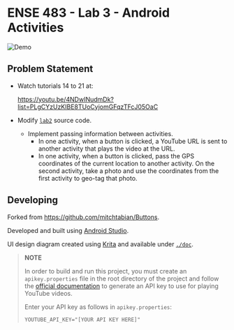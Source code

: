 # ENSE 483 - Lab 3 - Android Activities

![Demo](./assets/demo.gif)

## Problem Statement

- Watch tutorials 14 to 21 at:

  https://youtu.be/4NDwINudmDk?list=PLgCYzUzKIBE8TUoCyjomGFqzTFcJ05OaC

- Modify [`lab2`](../lab2) source code.
  - Implement passing information between activities.
    - In one activity, when a button is clicked, a YouTube URL is sent to
      another activity that plays the video at the URL.
    - In one activity, when a button is clicked, pass the GPS coordinates of the
      current location to another activity. On the second activity, take a photo
      and use the coordinates from the first activity to geo-tag that photo.

## Developing

Forked from https://github.com/mitchtabian/Buttons.

Developed and built using
[Android Studio](https://developer.android.com/studio).

UI design diagram created using [Krita](https://krita.org/) and available under
[`./doc`](./doc).

> **NOTE**
>
> In order to build and run this project, you must create an `apikey.properties` file in the root directory
> of the project and follow the [official documentation](https://developers.google.com/youtube/android/player/register) to generate an API key to use for playing YouTube videos.
>
> Enter your API key as follows in `apikey.properties`:
>
> ```shell
> YOUTUBE_API_KEY="[YOUR API KEY HERE]"
> ```
